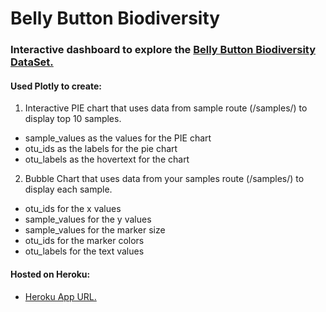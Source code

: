 # Belly Button Biodiversity
### Interactive dashboard to explore the [Belly Button Biodiversity DataSet.](robdunnlab.com/projects/belly-button-biodiversity/)

#### Used Plotly to create:
1. Interactive PIE chart that uses data from sample route (/samples/<samples>) to display top 10 samples.
  * sample_values as the values for the PIE chart
  * otu_ids as the labels for the pie chart
  * otu_labels as the hovertext for the chart
2. Bubble Chart that uses data from your samples route (/samples/<sample>) to display each sample.
  * otu_ids for the x values
  * sample_values for the y values
  * sample_values for the marker size
  * otu_ids for the marker colors
  * otu_labels for the text values
  
#### Hosted on Heroku:
* [Heroku App URL.](https://bbuttonplotly-api-heroku.herokuapp.com/)
